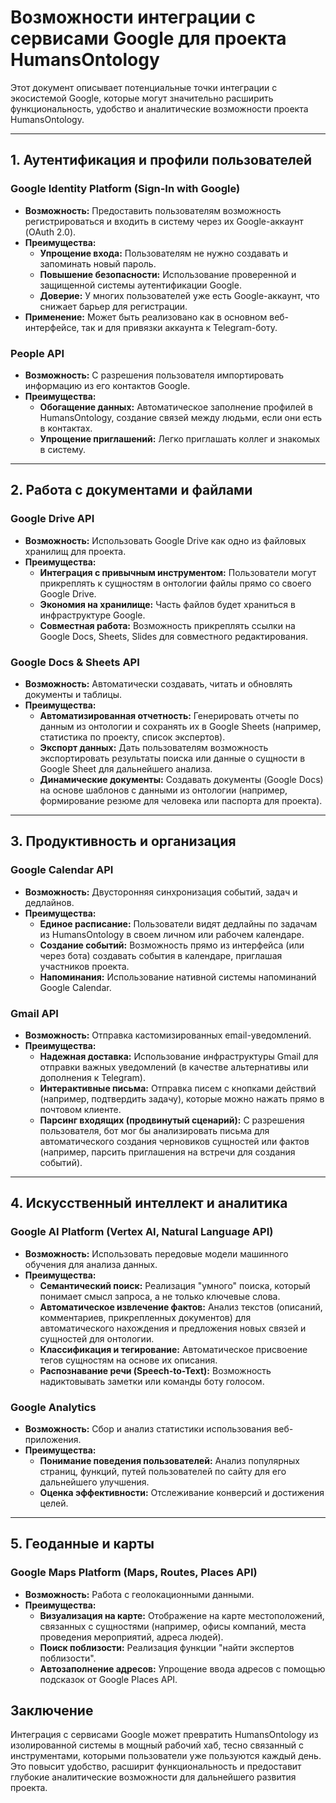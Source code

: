 # Возможности интеграции с сервисами Google для проекта HumansOntology

Этот документ описывает потенциальные точки интеграции с экосистемой Google, которые могут значительно расширить функциональность, удобство и аналитические возможности проекта HumansOntology.

---

## 1. Аутентификация и профили пользователей

### Google Identity Platform (Sign-In with Google)

- **Возможность:** Предоставить пользователям возможность регистрироваться и входить в систему через их Google-аккаунт (OAuth 2.0).
- **Преимущества:**
    - **Упрощение входа:** Пользователям не нужно создавать и запоминать новый пароль.
    - **Повышение безопасности:** Использование проверенной и защищенной системы аутентификации Google.
    - **Доверие:** У многих пользователей уже есть Google-аккаунт, что снижает барьер для регистрации.
- **Применение:** Может быть реализовано как в основном веб-интерфейсе, так и для привязки аккаунта к Telegram-боту.

### People API

- **Возможность:** С разрешения пользователя импортировать информацию из его контактов Google.
- **Преимущества:**
    - **Обогащение данных:** Автоматическое заполнение профилей в HumansOntology, создание связей между людьми, если они есть в контактах.
    - **Упрощение приглашений:** Легко приглашать коллег и знакомых в систему.

---

## 2. Работа с документами и файлами

### Google Drive API

- **Возможность:** Использовать Google Drive как одно из файловых хранилищ для проекта.
- **Преимущества:**
    - **Интеграция с привычным инструментом:** Пользователи могут прикреплять к сущностям в онтологии файлы прямо со своего Google Drive.
    - **Экономия на хранилище:** Часть файлов будет храниться в инфраструктуре Google.
    - **Совместная работа:** Возможность прикреплять ссылки на Google Docs, Sheets, Slides для совместного редактирования.

### Google Docs & Sheets API

- **Возможность:** Автоматически создавать, читать и обновлять документы и таблицы.
- **Преимущества:**
    - **Автоматизированная отчетность:** Генерировать отчеты по данным из онтологии и сохранять их в Google Sheets (например, статистика по проекту, список экспертов).
    - **Экспорт данных:** Дать пользователям возможность экспортировать результаты поиска или данные о сущности в Google Sheet для дальнейшего анализа.
    - **Динамические документы:** Создавать документы (Google Docs) на основе шаблонов с данными из онтологии (например, формирование резюме для человека или паспорта для проекта).

---

## 3. Продуктивность и организация

### Google Calendar API

- **Возможность:** Двусторонняя синхронизация событий, задач и дедлайнов.
- **Преимущества:**
    - **Единое расписание:** Пользователи видят дедлайны по задачам из HumansOntology в своем личном или рабочем календаре.
    - **Создание событий:** Возможность прямо из интерфейса (или через бота) создавать события в календаре, приглашая участников проекта.
    - **Напоминания:** Использование нативной системы напоминаний Google Calendar.

### Gmail API

- **Возможность:** Отправка кастомизированных email-уведомлений.
- **Преимущества:**
    - **Надежная доставка:** Использование инфраструктуры Gmail для отправки важных уведомлений (в качестве альтернативы или дополнения к Telegram).
    - **Интерактивные письма:** Отправка писем с кнопками действий (например, подтвердить задачу), которые можно нажать прямо в почтовом клиенте.
    - **Парсинг входящих (продвинутый сценарий):** С разрешения пользователя, бот мог бы анализировать письма для автоматического создания черновиков сущностей или фактов (например, парсить приглашения на встречи для создания событий).

---

## 4. Искусственный интеллект и аналитика

### Google AI Platform (Vertex AI, Natural Language API)

- **Возможность:** Использовать передовые модели машинного обучения для анализа данных.
- **Преимущества:**
    - **Семантический поиск:** Реализация "умного" поиска, который понимает смысл запроса, а не только ключевые слова.
    - **Автоматическое извлечение фактов:** Анализ текстов (описаний, комментариев, прикрепленных документов) для автоматического нахождения и предложения новых связей и сущностей для онтологии.
    - **Классификация и тегирование:** Автоматическое присвоение тегов сущностям на основе их описания.
    - **Распознавание речи (Speech-to-Text):** Возможность надиктовывать заметки или команды боту голосом.

### Google Analytics

- **Возможность:** Сбор и анализ статистики использования веб-приложения.
- **Преимущества:**
    - **Понимание поведения пользователей:** Анализ популярных страниц, функций, путей пользователей по сайту для его дальнейшего улучшения.
    - **Оценка эффективности:** Отслеживание конверсий и достижения целей.

---

## 5. Геоданные и карты

### Google Maps Platform (Maps, Routes, Places API)

- **Возможность:** Работа с геолокационными данными.
- **Преимущества:**
    - **Визуализация на карте:** Отображение на карте местоположений, связанных с сущностями (например, офисы компаний, места проведения мероприятий, адреса людей).
    - **Поиск поблизости:** Реализация функции "найти экспертов поблизости".
    - **Автозаполнение адресов:** Упрощение ввода адресов с помощью подсказок от Google Places API.

## Заключение

Интеграция с сервисами Google может превратить HumansOntology из изолированной системы в мощный рабочий хаб, тесно связанный с инструментами, которыми пользователи уже пользуются каждый день. Это повысит удобство, расширит функциональность и предоставит глубокие аналитические возможности для дальнейшего развития проекта.
